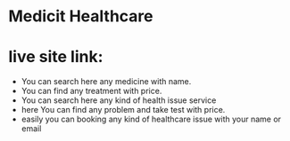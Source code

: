 # Medicit Healthcare
# live site link: 

* You can search here any medicine with name.
* You can find any treatment with price.
* You can search here any kind of health issue service
* here You can find any problem and take test with price.
* easily you can booking any kind of healthcare issue with your name or email